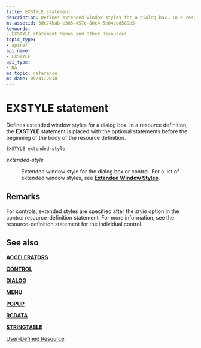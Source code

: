 ```yaml
---
title: EXSTYLE statement
description: Defines extended window styles for a dialog box. In a resource definition, the EXSTYLE statement is placed with the optional statements before the beginning of the body of the resource definition.
ms.assetid: 5dc74bab-e385-457c-80c4-5e04eed589b5
keywords:
- EXSTYLE statement Menus and Other Resources
topic_type:
- apiref
api_name:
- EXSTYLE
api_type:
- NA
ms.topic: reference
ms.date: 05/31/2018
---
```


# EXSTYLE statement

Defines extended window styles for a dialog box. In a resource definition, the **EXSTYLE** statement is placed with the optional statements before the beginning of the body of the resource definition.

``` syntax
EXSTYLE extended-style
```

<dl> <dt>

<span id="extended-style"></span><span id="EXTENDED-STYLE"></span>*extended-style*
</dt> <dd>

Extended window style for the dialog box or control. For a list of extended window styles, see [**Extended Window Styles**](https://docs.microsoft.com/windows/desktop/winmsg/extended-window-styles).

</dd> </dl>

## Remarks

For controls, extended styles are specified after the *style* option in the control resource-definition statement. For more information, see the resource-definition statement for the individual control.

## See also

<dl> <dt>

[**ACCELERATORS**](accelerators-resource.md)
</dt> <dt>

[**CONTROL**](control-control.md)
</dt> <dt>

[**DIALOG**](dialog-resource.md)
</dt> <dt>

[**MENU**](menu-resource.md)
</dt> <dt>

[**POPUP**](popup-resource.md)
</dt> <dt>

[**RCDATA**](rcdata-resource.md)
</dt> <dt>

[**STRINGTABLE**](stringtable-resource.md)
</dt> <dt>

[User-Defined Resource](user-defined-resource.md)
</dt> </dl>

 

 




